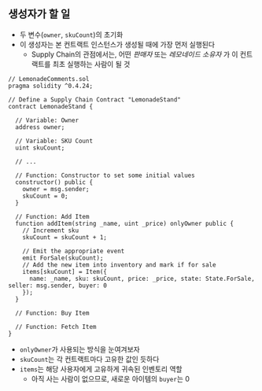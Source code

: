## 생성자가 할 일

- 두 변수(`owner`, `skuCount`)의 초기화
- 이 생성자는 본 컨트랙트 인스턴스가 생성될 때에 가장 먼저 실행된다
  - Supply Chain의 관점에서는, 어떤 *판매자* 또는 *레모네이드 소유자* 가 이 컨트랙트를 최초 실행하는 사람이 될 것

```solidity
// LemonadeComments.sol
pragma solidity ^0.4.24;

// Define a Supply Chain Contract "LemonadeStand"
contract LemonadeStand {

  // Variable: Owner
  address owner;

  // Variable: SKU Count
  uint skuCount;

  // ...

  // Function: Constructor to set some initial values
  constructor() public {
    owner = msg.sender;
    skuCount = 0;
  }

  // Function: Add Item
  function addItem(string _name, uint _price) onlyOwner public {
    // Increment sku
    skuCount = skuCount + 1;

    // Emit the appropriate event
    emit ForSale(skuCount);
    // Add the new item into inventory and mark if for sale
    items[skuCount] = Item({
      name: _name, sku: skuCount, price: _price, state: State.ForSale, seller: msg.sender, buyer: 0
    });
  }

  // Function: Buy Item

  // Function: Fetch Item
}
```

- `onlyOwner`가 사용되는 방식을 눈여겨보자
- `skuCount`는 각 컨트랙트마다 고유한 값인 듯하다
- `items`는 해당 사용자에게 고유하게 귀속된 인벤토리 역할
  - 아직 사는 사람이 없으므로, 새로운 아이템의 `buyer`는 0

